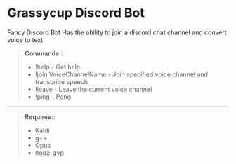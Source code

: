 Grassycup Discord Bot
===================
Fancy Discord Bot
Has the ability to join a discord chat channel and convert voice to text
> **Commands:**:
> - !help - Get help
> - !join VoiceChannelName - Join specified voice channel and transcribe speech
> - !leave - Leave the current voice channel
> - !ping - Pong

----------

> **Requires:**:
> - Kaldi
> - g++
> - Opus
> - node-gyp



